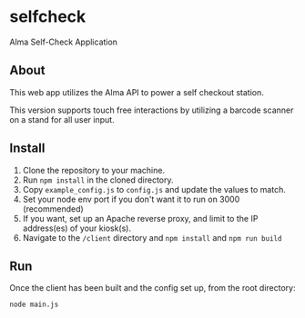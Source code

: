 # selfcheck

Alma Self-Check Application

## About

This web app utilizes the Alma API to power a self checkout station. 

This version supports touch free interactions by utilizing a barcode scanner on a stand for all user input.

## Install

1. Clone the repository to your machine.
1. Run `npm install` in the cloned directory.
1. Copy `example_config.js` to `config.js` and update the values to match.
1. Set your node env port if you don't want it to run on 3000 (recommended)
1. If you want, set up an Apache reverse proxy, and limit to the IP address(es) of your kiosk(s).
1. Navigate to the `/client` directory and `npm install` and `npm run build`

## Run

Once the client has been built and the config set up, from the root directory:

```
node main.js
```

